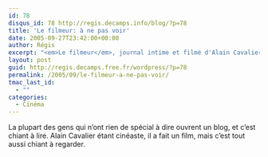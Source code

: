 ```yaml
---
id: 78
disqus_id: 78 http://regis.decamps.info/blog/?p=78
title: 'Le filmeur: à ne pas voir'
date: 2005-09-27T23:42:00+00:00
author: Régis
excerpt: "<em>Le filmeur</em>, journal intime et filmé d'Alain Cavalier. Ca ne passe que dans 2 salles parisiennes (mk2 Beaubourg et St-André-des-Arts) et ce n'est pas un hasard."
layout: post
guid: http://regis.decamps.free.fr/wordpress/?p=78
permalink: /2005/09/le-filmeur-a-ne-pas-voir/
tmac_last_id:
  - ""
categories:
  - Cinéma
---
```

La plupart des gens qui n’ont rien de spécial à dire ouvrent un blog, et c’est chiant à lire. Alain Cavalier étant cinéaste, il a fait un film, mais c’est tout aussi chiant à regarder.

